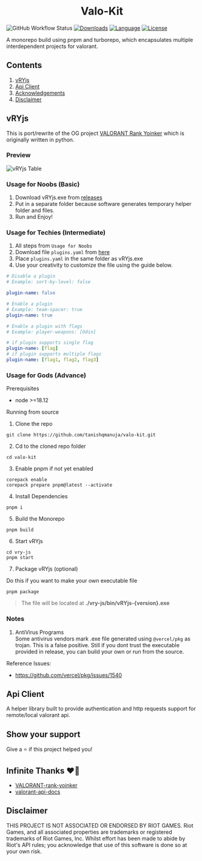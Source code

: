 <h1 align="center">Valo-Kit</h1>

![GitHub Workflow Status][build-status-shield]
[![Downloads][downloads-shield]][downloads-url]
[![Language][language-shield]][language-url]
[![License][license-shield]][license-url]

[build-status-shield]: https://img.shields.io/github/actions/workflow/status/tanishqmanuja/valo-kit/workspace.yaml?branch=main&style=for-the-badge

[downloads-shield]: https://img.shields.io/github/downloads/tanishqmanuja/valo-kit/total?style=for-the-badge&logo=github
[downloads-url]: https://github.com/tanishqmanuja/valo-kit/releases/latest

[language-shield]: https://img.shields.io/github/languages/top/tanishqmanuja/valo-kit?style=for-the-badge
[language-url]: https://www.typescriptlang.org/

[license-shield]: https://img.shields.io/github/license/tanishqmanuja/valo-kit?style=for-the-badge
[license-url]: https://github.com/tanishqmanuja/valo-kit/blob/main/LICENSE.md

A monorepo build using pnpm and turborepo, which encapsulates multiple interdependent projects for valorant.

## Contents
1. [vRYjs](#vryjs)
2. [Api Client](#api-client)
3. [Acknowledgements](#infinite-thanks-%EF%B8%8F)
4. [Disclaimer](#disclaimer)

## vRYjs

This is port/rewrite of the OG project [VALORANT Rank Yoinker](https://github.com/zayKenyon/VALORANT-rank-yoinker) which is originally written in python.

### Preview
![vRYjs Table](https://raw.github.com/tanishqmanuja/valo-kit/main/assets/vRYjsTable.png?maxAge=2592000)

### Usage for Noobs (Basic)
1. Download vRYjs.exe from [releases](https://github.com/tanishqmanuja/valo-kit/releases/)
2. Put in a separate folder because software generates temporary helper folder and files.
3. Run and Enjoy!

### Usage for Techies (Intermediate)
1. All steps from `Usage for Noobs`
2. Download file `plugins.yaml` from [here](https://github.com/tanishqmanuja/valo-kit/blob/main/vry-js/plugins.yaml)
3. Place `plugins.yaml` in the same folder as vRYjs.exe
4. Use your creativity to customize the file using the guide below.
```yaml
# Disable a plugin
# Example: sort-by-level: false

plugin-name: false

# Enable a plugin
# Example: team-spacer: true
plugin-name: true

# Enable a plugin with flags
# Example: player-weapons: [Odin]

# if plugin supports single flag
plugin-name: [flag]
# if plugin supports multiple flags
plugin-name: [flag1, flag2, flag3]
```

### Usage for Gods (Advance)
Prerequisites
- node >=18.12

Running from source
1. Clone the repo

```shell
git clone https://github.com/tanishqmanuja/valo-kit.git
```

2. Cd to the cloned repo folder

```shell
cd valo-kit
```

3. Enable pnpm if not yet enabled

```shell
corepack enable
corepack prepare pnpm@latest --activate
```

4. Install Dependencies

```shell
pnpm i
```

5. Build the Monorepo

```shell
pnpm build
```

6. Start vRYjs

```shell
cd vry-js
pnpm start
```

7. Package vRYjs (optional)

Do this if you want to make your own executable file

```shell
pnpm package
```
> The file will be located at __./vry-js/bin/vRYjs-{version}.exe__

### Notes
1. AntiVirus Programs\
Some antivirus vendors mark .exe file generated using `@vercel/pkg` as trojan. This is a false positive.
Still if you dont trust the executable provided in release, you can build your own or run from the source.

Reference Issues:
- https://github.com/vercel/pkg/issues/1540

## Api Client

A helper library built to provide authentication and http requests support for remote/local valorant api.

## Show your support

Give a ⭐️ if this project helped you!

## Infinite Thanks ❤️‍🔥

- [VALORANT-rank-yoinker](https://github.com/zayKenyon/VALORANT-rank-yoinker)
- [valorant-api-docs](https://github.com/techchrism/valorant-api-docs)

## Disclaimer

THIS PROJECT IS NOT ASSOCIATED OR ENDORSED BY RIOT GAMES. Riot Games, and all associated properties are trademarks or registered trademarks of Riot Games, Inc.
Whilst effort has been made to abide by Riot's API rules; you acknowledge that use of this software is done so at your own risk.
